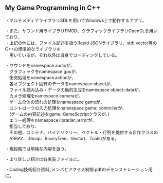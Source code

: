 ## My Game Programming in C++

・マルチメディアライブラリSDLを用いてWindows上で動作するアプリ。

・また、サウンド用ライブラリFMOD、グラフィックライブラリOpenGLを用いており、  
・上記の他には、ファイル記述を扱うRapid JSONライブラリ、std::vector等のC++の標準的なライブラリを  
　用いているが、それ以外は自身でコーディングしている。
 
・サウンドをnamespace audioが、  
　グラフィックをnamespace gpuが、  
　衝突処理をnamespace actionが、  
　各オブジェクト固有のデータをnamespace objectが、  
　ファイル読み込み・データの動的生成をnamespace object::dataが、  
　カメラ処理をnamespace cameraが、  
　ゲーム全体の流れの処理をnamespace gameが、  
　コントローラの入力処理をnamespace game::controllerが、  
　(ゲームの内容記述をgame::GameSccriptクラスが、)  
　エラー処理をnamespace librarian::errorが、  
　担当しており、  
　その他、コンテナ、バイナリツリー、ベクトル・行列を提供する自作クラスの  
　ARRAY、IDmap、BinaryTree、Vector(、Tools)がある。  

・現段階では単純な内容を扱う。

・より詳しい紹介は各実装ファイルに。

・Coding技術紹介資料_メンバとアクセス制御.pdfのデモンストレーション用に。
